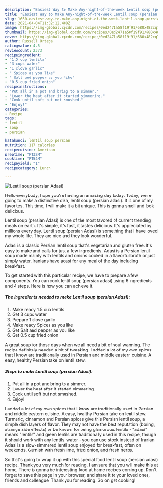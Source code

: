 ```yaml
---
description: "Easiest Way to Make Any-night-of-the-week Lentil soup (persian Adasi)"
title: "Easiest Way to Make Any-night-of-the-week Lentil soup (persian Adasi)"
slug: 1650-easiest-way-to-make-any-night-of-the-week-lentil-soup-persian-adasi
date: 2021-04-04T11:02:12.408Z
image: https://img-global.cpcdn.com/recipes/0ed2471a58f19f91/680x482cq70/lentil-soup-persian-adasi-recipe-main-photo.jpg
thumbnail: https://img-global.cpcdn.com/recipes/0ed2471a58f19f91/680x482cq70/lentil-soup-persian-adasi-recipe-main-photo.jpg
cover: https://img-global.cpcdn.com/recipes/0ed2471a58f19f91/680x482cq70/lentil-soup-persian-adasi-recipe-main-photo.jpg
author: Russell Ortega
ratingvalue: 4.5
reviewcount: 2373
recipeingredient:
- "1.5 cup lentils"
- "3 cups water"
- "1 clove garlic"
- " Spices as you like"
- " Salt and pepper as you like"
- "0.5 cup fried onion"
recipeinstructions:
- "Put all in a pot and bring to a simmer."
- "Lower the heat after it started simmering."
- "Cook until soft but not smushed."
- "Enjoy!"
categories:
- Recipe
tags:
- lentil
- soup
- persian

katakunci: lentil soup persian 
nutrition: 117 calories
recipecuisine: American
preptime: "PT32M"
cooktime: "PT54M"
recipeyield: "1"
recipecategory: Lunch

---
```



![Lentil soup (persian Adasi)](https://img-global.cpcdn.com/recipes/0ed2471a58f19f91/680x482cq70/lentil-soup-persian-adasi-recipe-main-photo.jpg)

Hello everybody, hope you're having an amazing day today. Today, we're going to make a distinctive dish, lentil soup (persian adasi). It is one of my favorites. This time, I will make it a bit unique. This is gonna smell and look delicious.

Lentil soup (persian Adasi) is one of the most favored of current trending meals on earth. It's simple, it's fast, it tastes delicious. It's appreciated by millions every day. Lentil soup (persian Adasi) is something that I have loved my whole life. They are nice and they look wonderful.

Adasi is a classic Persian lentil soup that&#39;s vegetarian and gluten free. It&#39;s easy to make and calls for just a few ingredients. Adasi is a Persian lentil soup made mainly with lentils and onions cooked in a flavorful broth or just simply water. Iranians have adasi for any meal of the day including breakfast.


To get started with this particular recipe, we have to prepare a few components. You can cook lentil soup (persian adasi) using 6 ingredients and 4 steps. Here is how you can achieve it.

<!--inarticleads1-->

##### The ingredients needed to make Lentil soup (persian Adasi):

1. Make ready 1.5 cup lentils
1. Get 3 cups water
1. Prepare 1 clove garlic
1. Make ready  Spices as you like
1. Get  Salt and pepper as you like
1. Get 0.5 cup fried onion


A great soup for those days when we all need a bit of soul warming. The recipe definitely needed a bit of tweaking. I added a lot of my own spices that I know are traditionally used in Persian and middle eastern cuisine. A easy, healthy Persian take on lentil stew. 

<!--inarticleads2-->

##### Steps to make Lentil soup (persian Adasi):

1. Put all in a pot and bring to a simmer.
1. Lower the heat after it started simmering.
1. Cook until soft but not smushed.
1. Enjoy!


I added a lot of my own spices that I know are traditionally used in Persian and middle eastern cuisine. A easy, healthy Persian take on lentil stew. Turmeric, cinnamon and Persian spices give this Persian lentil soup, a simple dish layers of flavor. They may not have the best reputation (boring, strange side effects) or be known for being glamorous. lentils - &#34;adasi&#34; means &#34;lentils&#34; and green lentils are traditionally used in this recipe, though it should work with any lentils. water - you can use stock instead of Iranian Adasi is a slow-simmered lentil soup enjoyed for breakfast, often on weekends. Garnish with fresh lime, fried onion, and fresh herbs. 

So that's going to wrap it up with this special food lentil soup (persian adasi) recipe. Thank you very much for reading. I am sure that you will make this at home. There is gonna be interesting food at home recipes coming up. Don't forget to save this page in your browser, and share it to your loved ones, friends and colleague. Thank you for reading. Go on get cooking!

